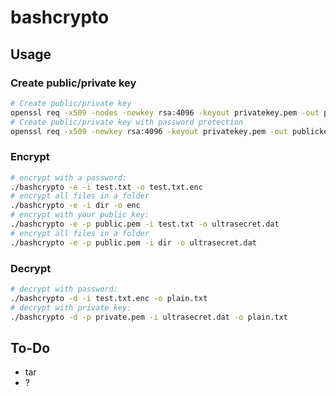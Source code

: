 # bashcrypto
## Usage
### Create public/private key
```bash
# Create public/private key
openssl req -x509 -nodes -newkey rsa:4096 -keyout privatekey.pem -out publickey.pem
# Create public/private key with password protection
openssl req -x509 -newkey rsa:4096 -keyout privatekey.pem -out publickey.pem
```
### Encrypt
```bash
# encrypt with a password:
./bashcrypto -e -i test.txt -o test.txt.enc
# encrypt all files in a folder
./bashcrypto -e -i dir -o enc
# encrypt with your public key:
./bashcrypto -e -p public.pem -i test.txt -o ultrasecret.dat
# encrypt all files in a folder
./bashcrypto -e -p public.pem -i dir -o ultrasecret.dat
```
### Decrypt
```bash
# decrypt with password:
./bashcrypto -d -i test.txt.enc -o plain.txt
# decrypt with private key:
./bashcrypto -d -p private.pem -i ultrasecret.dat -o plain.txt
```

## To-Do
- tar
- ?
